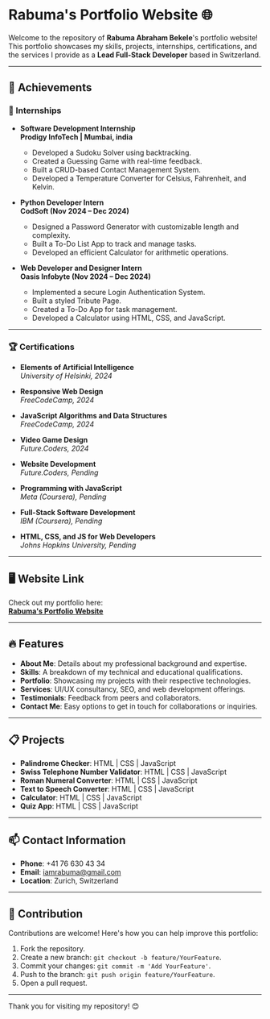 # Rabuma's Portfolio Website 🌐

Welcome to the repository of **Rabuma Abraham Bekele**'s portfolio website!  
This portfolio showcases my skills, projects, internships, certifications, and the services I provide as a **Lead Full-Stack Developer** based in Switzerland.  

---

## 🌟 Achievements
### 📌 Internships
- **Software Development Internship**  
  **Prodigy InfoTech | Mumbai, india**  
  - Developed a Sudoku Solver using backtracking.  
  - Created a Guessing Game with real-time feedback.  
  - Built a CRUD-based Contact Management System.  
  - Developed a Temperature Converter for Celsius, Fahrenheit, and Kelvin.  

- **Python Developer Intern**  
  **CodSoft (Nov 2024 – Dec 2024)**  
  - Designed a Password Generator with customizable length and complexity.  
  - Built a To-Do List App to track and manage tasks.  
  - Developed an efficient Calculator for arithmetic operations.  

- **Web Developer and Designer Intern**  
  **Oasis Infobyte (Nov 2024 – Dec 2024)**  
  - Implemented a secure Login Authentication System.  
  - Built a styled Tribute Page.  
  - Created a To-Do App for task management.  
  - Developed a Calculator using HTML, CSS, and JavaScript.  

---

### 🏆 Certifications
- **Elements of Artificial Intelligence**  
  _University of Helsinki, 2024_  

- **Responsive Web Design**  
  _FreeCodeCamp, 2024_  

- **JavaScript Algorithms and Data Structures**  
  _FreeCodeCamp, 2024_  

- **Video Game Design**  
  _Future.Coders, 2024_  

- **Website Development**  
  _Future.Coders, Pending_  

- **Programming with JavaScript**  
  _Meta (Coursera), Pending_  

- **Full-Stack Software Development**  
  _IBM (Coursera), Pending_  

- **HTML, CSS, and JS for Web Developers**  
  _Johns Hopkins University, Pending_  

---

## 🖥️ Website Link
Check out my portfolio here:  
**[Rabuma's Portfolio Website](https://username.github.io/)**  

---

## 🔥 Features
- **About Me**: Details about my professional background and expertise.  
- **Skills**: A breakdown of my technical and educational qualifications.  
- **Portfolio**: Showcasing my projects with their respective technologies.  
- **Services**: UI/UX consultancy, SEO, and web development offerings.  
- **Testimonials**: Feedback from peers and collaborators.  
- **Contact Me**: Easy options to get in touch for collaborations or inquiries.  

---

## 📋 Projects
- **Palindrome Checker**: HTML | CSS | JavaScript  
- **Swiss Telephone Number Validator**: HTML | CSS | JavaScript  
- **Roman Numeral Converter**: HTML | CSS | JavaScript  
- **Text to Speech Converter**: HTML | CSS | JavaScript  
- **Calculator**: HTML | CSS | JavaScript  
- **Quiz App**: HTML | CSS | JavaScript  

---

## 📫 Contact Information
- **Phone**: +41 76 630 43 34  
- **Email**: iamrabuma@gmail.com  
- **Location**: Zurich, Switzerland  

---

## 🤝 Contribution
Contributions are welcome! Here's how you can help improve this portfolio:  
1. Fork the repository.  
2. Create a new branch: `git checkout -b feature/YourFeature`.  
3. Commit your changes: `git commit -m 'Add YourFeature'`.  
4. Push to the branch: `git push origin feature/YourFeature`.  
5. Open a pull request.  

---

Thank you for visiting my repository! 😊  
